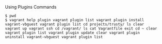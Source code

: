 Using Plugins Commands 
```
$ pwd 
$ vagrant help plugin vagrant plugin list vagrant plugin install vagrant-vbguest vagrant plugin list cd projects/trusty/ ls clear vagrant up vagrant ssh cd /vagrant/ ls cat Vagrantfile exit cd ~ clear vagrant plugin list vagrant plugin update clear vagrant plugin uninstall vagrant-vbguest vagrant plugin list
```
<!--stackedit_data:
eyJoaXN0b3J5IjpbNDU0NDMxMzQ2XX0=
-->